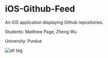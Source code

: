 # iOS-Github-Feed
An iOS application displaying Github repositories.

Students: Matthew Page, Zheng Wu

University: Purdue

![alt tag](https://github.com/MatthewPageCS/iOS-Github-Feed/blob/master/Screen%20Shot%202016-02-04%20at%204.13.28%20PM.png?raw=true)
